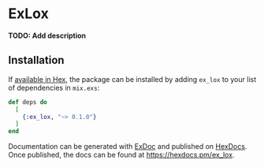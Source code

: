 # ExLox

**TODO: Add description**

## Installation

If [available in Hex](https://hex.pm/docs/publish), the package can be installed
by adding `ex_lox` to your list of dependencies in `mix.exs`:

```elixir
def deps do
  [
    {:ex_lox, "~> 0.1.0"}
  ]
end
```

Documentation can be generated with [ExDoc](https://github.com/elixir-lang/ex_doc)
and published on [HexDocs](https://hexdocs.pm). Once published, the docs can
be found at <https://hexdocs.pm/ex_lox>.

